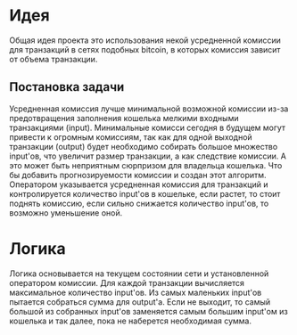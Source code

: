 # Идея

Общая идея проекта это использования некой усредненной комиссии для транзакций в сетях подобных bitcoin, в которых комиссия зависит от объема транзакции.

## Постановка задачи

Усредненная комиссия лучше минимальной возможной комиссии из-за предотвращения заполнения кошелька мелкими входными транзакциями (input). Минимальные комисси сегодня в будущем могут привести к огромным комиссиям, так как для одной выходной транзакции (output) будет необходимо собирать большое множество input'ов, что увеличит размер транзакции, а как следствие комиссии. А это может быть неприятным сюрпризом для владельца кошелька. Что бы добавить прогнозируемости комиссии и создан этот алгоритм. Оператором указывается усредненная комиссия для транзакций и контролируется количество input'ов в кошельке, если растет, то стоит поднять комиссию, если сильно снижается количество input'ов, то возможно уменьшение оной.

# Логика

Логика основывается на текущем состоянии сети и установленной оператором комиссии. Для каждой транзакции вычисляется максимальное количество input'ов. Из самых маленьких input'ов пытается собраться сумма для output'а. Если не выходит, то самый большой из собранных input'ов заменяется самым большим input'ом из кошелька и так далее, пока не наберется необходимая сумма.

